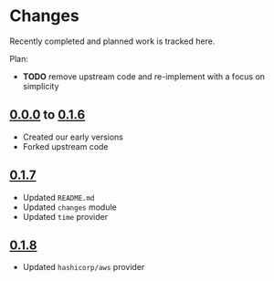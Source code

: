 # Changes
Recently completed and planned work is tracked here.

Plan:
- **TODO** remove upstream code and re-implement with a focus on simplicity

## [0.0.0](.) to [0.1.6](.)
- Created our early versions
- Forked upstream code

## [0.1.7](.)
- Updated `README.md`
- Updated `changes` module
- Updated `time` provider

## [0.1.8](.)
- Updated `hashicorp/aws` provider

